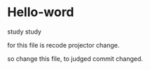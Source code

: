 # Hello-word
study study

for this file is recode projector change.


so change this file, to judged commit changed.
